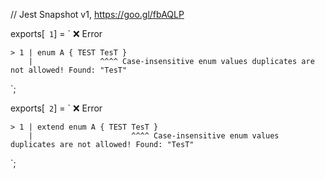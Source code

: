 // Jest Snapshot v1, https://goo.gl/fbAQLP

exports[` 1`] = `
❌ Error

    > 1 | enum A { TEST TesT }
        |               ^^^^ Case-insensitive enum values duplicates are not allowed! Found: "TesT"
`;

exports[` 2`] = `
❌ Error

    > 1 | extend enum A { TEST TesT }
        |                      ^^^^ Case-insensitive enum values duplicates are not allowed! Found: "TesT"
`;

